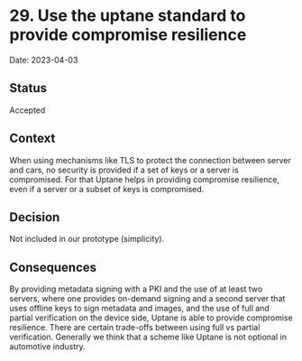 # 29. Use the uptane standard to provide compromise resilience

Date: 2023-04-03

## Status

Accepted

## Context

When using mechanisms like TLS to protect the connection between server and cars, no security is provided if a set of keys or a server is compromised. For that Uptane helps in providing compromise resilience, even if a server or a subset of keys is compromised.

## Decision

Not included in our prototype (simplicity).

## Consequences

By providing metadata signing with a PKI and the use of at least two servers, where one provides on-demand signing and a second server that uses offline keys to sign metadata and images, and the use of full and partial verification on the device side, Uptane is able to provide compromise resilience. There are certain trade-offs between using full vs partial verification. Generally we think that a scheme like Uptane is not optional in automotive industry.
